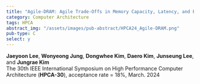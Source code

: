 ```yaml
---
title: "Agile-DRAM: Agile Trade-Offs in Memory Capacity, Latency, and Energy for Data Centers"
category: Computer Architecture
tags: HPCA
abstract_img: "/assets/images/pub-abstract/HPCA24_Agile-DRAM.png"
pub-type: C
select: y
---
```


**Jaeyoon Lee**, **Wonyeong Jung**, **Dongwhee Kim**, **Daero Kim**, **Junseung Lee**, and **Jungrae Kim**<br>
The 30th IEEE International Symposium on High Performance Computer Architecture (**HPCA-30**), acceptance rate = 18%, March. 2024

